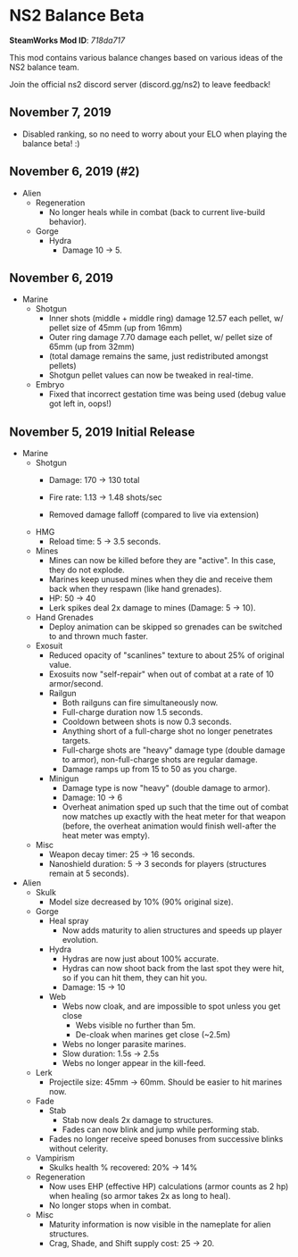 # NS2 Balance Beta
**SteamWorks Mod ID**: *718da717*

This mod contains various balance changes based on various ideas of the NS2 balance team.

Join the official ns2 discord server (discord.gg/ns2) to leave feedback!

## November 7, 2019
- Disabled ranking, so no need to worry about your ELO when playing the balance beta! :)

## November 6, 2019 (#2)
- Alien
    - Regeneration
        - No longer heals while in combat (back to current live-build behavior).
    - Gorge
        - Hydra
            - Damage 10 -> 5.

## November 6, 2019
- Marine
    - Shotgun
        - Inner shots (middle + middle ring) damage 12.57 each pellet, w/ pellet size of 45mm (up from 16mm)
        - Outer ring damage 7.70 damage each pellet, w/ pellet size of 65mm (up from 32mm)
        - (total damage remains the same, just redistributed amongst pellets)
        - Shotgun pellet values can now be tweaked in real-time.
    - Embryo
        - Fixed that incorrect gestation time was being used (debug value got left in, oops!)

## November 5, 2019 Initial Release
- Marine
    - Shotgun
        - Damage: 170 -> 130 total
            
        - Fire rate: 1.13 -> 1.48 shots/sec
        - Removed damage falloff (compared to live via extension)
    - HMG
        - Reload time: 5 -> 3.5 seconds.
    - Mines
        - Mines can now be killed before they are "active".  In this case, they do not explode.
        - Marines keep unused mines when they die and receive them back when they respawn (like hand grenades).
        - HP: 50 -> 40
        - Lerk spikes deal 2x damage to mines (Damage: 5 -> 10).
    - Hand Grenades
        - Deploy animation can be skipped so grenades can be switched to and thrown much faster.
    - Exosuit
        - Reduced opacity of "scanlines" texture to about 25% of original value.
        - Exosuits now "self-repair" when out of combat at a rate of 10 armor/second.
        - Railgun
            - Both railguns can fire simultaneously now.
            - Full-charge duration now 1.5 seconds.
            - Cooldown between shots is now 0.3 seconds.
            - Anything short of a full-charge shot no longer penetrates targets.
            - Full-charge shots are "heavy" damage type (double damage to armor), non-full-charge shots are regular damage.
            - Damage ramps up from 15 to 50 as you charge.
        - Minigun
            - Damage type is now "heavy" (double damage to armor).
            - Damage: 10 -> 6
            - Overheat animation sped up such that the time out of combat now matches up exactly with the heat meter for that weapon (before, the overheat animation would finish well-after the heat meter was empty).
    - Misc
        - Weapon decay timer: 25 -> 16 seconds.
        - Nanoshield duration: 5 -> 3 seconds for players (structures remain at 5 seconds).
- Alien
    - Skulk
        - Model size decreased by 10% (90% original size).
    - Gorge
        - Heal spray
            - Now adds maturity to alien structures and speeds up player evolution.
        - Hydra
            - Hydras are now just about 100% accurate.
            - Hydras can now shoot back from the last spot they were hit, so if you can hit them, they can hit you.
            - Damage: 15 -> 10
        - Web
            - Webs now cloak, and are impossible to spot unless you get close
                - Webs visible no further than 5m.
                - De-cloak when marines get close (~2.5m)
            - Webs no longer parasite marines.
            - Slow duration: 1.5s -> 2.5s
            - Webs no longer appear in the kill-feed.
    - Lerk
        - Projectile size: 45mm -> 60mm.  Should be easier to hit marines now.
    - Fade
        - Stab
            - Stab now deals 2x damage to structures.
            - Fades can now blink and jump while performing stab.
        - Fades no longer receive speed bonuses from successive blinks without celerity.
    - Vampirism
        - Skulks health % recovered: 20% -> 14%
    - Regeneration
        - Now uses EHP (effective HP) calculations (armor counts as 2 hp) when healing (so armor takes 2x as long to heal).
        - No longer stops when in combat.
    - Misc
        - Maturity information is now visible in the nameplate for alien structures.
        - Crag, Shade, and Shift supply cost: 25 -> 20.
